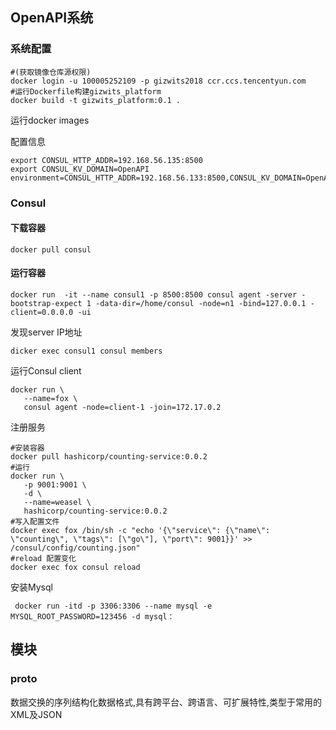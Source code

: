 ## OpenAPI系统

### 系统配置

```shell
#(获取镜像仓库源权限)
docker login -u 100005252109 -p gizwits2018 ccr.ccs.tencentyun.com 
#运行Dockerfile构建gizwits_platform
docker build -t gizwits_platform:0.1 .
```

运行docker images

配置信息

```shell
export CONSUL_HTTP_ADDR=192.168.56.135:8500
export CONSUL_KV_DOMAIN=OpenAPI
environment=CONSUL_HTTP_ADDR=192.168.56.133:8500,CONSUL_KV_DOMAIN=OpenAPI
```

### Consul

#### 下载容器

```shell
docker pull consul
```

#### 运行容器

```shell
docker run  -it --name consul1 -p 8500:8500 consul agent -server -bootstrap-expect 1 -data-dir=/home/consul -node=n1 -bind=127.0.0.1 -client=0.0.0.0 -ui
```

发现server IP地址

```shell
dicker exec consul1 consul members
```

运行Consul client

```
docker run \
   --name=fox \
   consul agent -node=client-1 -join=172.17.0.2
```

注册服务

```shell
#安装容器
docker pull hashicorp/counting-service:0.0.2
#运行
docker run \
   -p 9001:9001 \
   -d \
   --name=weasel \
   hashicorp/counting-service:0.0.2
#写入配置文件
docker exec fox /bin/sh -c "echo '{\"service\": {\"name\": \"counting\", \"tags\": [\"go\"], \"port\": 9001}}' >> /consul/config/counting.json"
#reload 配置变化
docker exec fox consul reload
```

安装Mysql

```
 docker run -itd -p 3306:3306 --name mysql -e MYSQL_ROOT_PASSWORD=123456 -d mysql：
```



## 模块

### proto

数据交换的序列结构化数据格式,具有跨平台、跨语言、可扩展特性,类型于常用的XML及JSON

